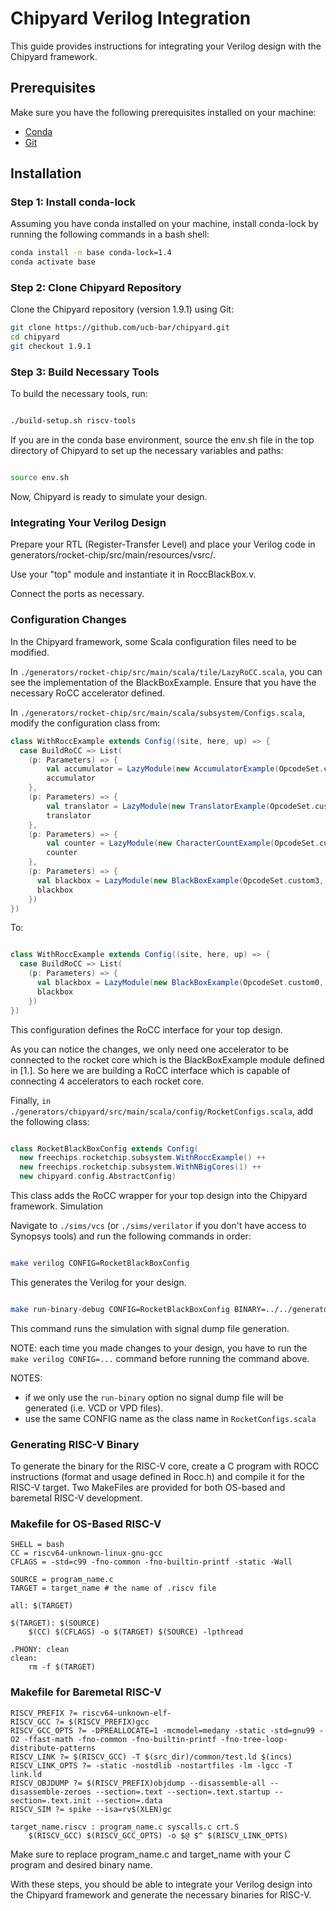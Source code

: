 # Chipyard Verilog Integration

This guide provides instructions for integrating your Verilog design with the Chipyard framework.

## Prerequisites

Make sure you have the following prerequisites installed on your machine:

- [Conda](https://docs.conda.io/en/latest/)
- [Git](https://git-scm.com/)

## Installation

### Step 1: Install conda-lock

Assuming you have conda installed on your machine, install conda-lock by running the following commands in a bash shell:

```bash
conda install -n base conda-lock=1.4
conda activate base
```

### Step 2: Clone Chipyard Repository

Clone the Chipyard repository (version 1.9.1) using Git:

```bash
git clone https://github.com/ucb-bar/chipyard.git
cd chipyard
git checkout 1.9.1
```
### Step 3: Build Necessary Tools

To build the necessary tools, run:

```bash

./build-setup.sh riscv-tools
```
If you are in the conda base environment, source the env.sh file in the top directory of Chipyard to set up the necessary variables and paths:

```bash

source env.sh
```
Now, Chipyard is ready to simulate your design.

### Integrating Your Verilog Design

 Prepare your RTL (Register-Transfer Level) and place your Verilog code in generators/rocket-chip/src/main/resources/vsrc/.

 Use your "top" module and instantiate it in RoccBlackBox.v.

 Connect the ports as necessary.

### Configuration Changes

In the Chipyard framework, some Scala configuration files need to be modified.

 In `./generators/rocket-chip/src/main/scala/tile/LazyRoCC.scala`, you can see the implementation of the BlackBoxExample. Ensure that you have the necessary RoCC accelerator defined.

 In `./generators/rocket-chip/src/main/scala/subsystem/Configs.scala`, modify the configuration class from:

```scala
class WithRoccExample extends Config((site, here, up) => {
  case BuildRoCC => List(
    (p: Parameters) => {
        val accumulator = LazyModule(new AccumulatorExample(OpcodeSet.custom0, n = 4)(p))
        accumulator
    },
    (p: Parameters) => {
        val translator = LazyModule(new TranslatorExample(OpcodeSet.custom1)(p))
        translator
    },
    (p: Parameters) => {
        val counter = LazyModule(new CharacterCountExample(OpcodeSet.custom2)(p))
        counter
    },
    (p: Parameters) => {
      val blackbox = LazyModule(new BlackBoxExample(OpcodeSet.custom3, "RoccBlackBox")(p))
      blackbox
    })
})
```

To:

```scala

class WithRoccExample extends Config((site, here, up) => {
  case BuildRoCC => List(
    (p: Parameters) => {
      val blackbox = LazyModule(new BlackBoxExample(OpcodeSet.custom0, "RoccBlackBox")(p))
      blackbox
    })
})
```
This configuration defines the RoCC interface for your top design.

As you can notice the changes, we only need one accelerator to be connected to the rocket core which is the BlackBoxExample module defined in [1.]. So here we are building a RoCC interface which is capable of connecting 4 accelerators to each rocket core.

 Finally, `in ./generators/chipyard/src/main/scala/config/RocketConfigs.scala`, add the following class:

```scala

class RocketBlackBoxConfig extends Config(                         
  new freechips.rocketchip.subsystem.WithRoccExample() ++
  new freechips.rocketchip.subsystem.WithNBigCores(1) ++
  new chipyard.config.AbstractConfig)
```
This class adds the RoCC wrapper for your top design into the Chipyard framework.
Simulation

Navigate to `./sims/vcs` (or `./sims/verilator` if you don't have access to Synopsys tools) and run the following commands in order:

```bash

make verilog CONFIG=RocketBlackBoxConfig
```
This generates the Verilog for your design.

```bash

make run-binary-debug CONFIG=RocketBlackBoxConfig BINARY=../../generators/rocket-chip/software/design.riscv USE_VPD=1
```
This command runs the simulation with signal dump file generation.

NOTE: each time you made changes to your design, you have to run the `make verilog CONFIG=...` command before running the command above. 

NOTES: 
* if we only use the `run-binary` option no signal dump file will be generated (i.e. VCD or VPD files).
* use the same CONFIG name as the class name in `RocketConfigs.scala`

### Generating RISC-V Binary

To generate the binary for the RISC-V core, create a C program with ROCC instructions (format and usage defined in Rocc.h) and compile it for the RISC-V target. Two MakeFiles are provided for both OS-based and baremetal RISC-V development.



### Makefile for OS-Based RISC-V
```make
SHELL = bash
CC = riscv64-unknown-linux-gnu-gcc
CFLAGS = -std=c99 -fno-common -fno-builtin-printf -static -Wall

SOURCE = program_name.c
TARGET = target_name # the name of .riscv file

all: $(TARGET)

$(TARGET): $(SOURCE)
	$(CC) $(CFLAGS) -o $(TARGET) $(SOURCE) -lpthread

.PHONY: clean
clean:
	rm -f $(TARGET)
```

### Makefile for Baremetal RISC-V


```make
RISCV_PREFIX ?= riscv64-unknown-elf-
RISCV_GCC ?= $(RISCV_PREFIX)gcc
RISCV_GCC_OPTS ?= -DPREALLOCATE=1 -mcmodel=medany -static -std=gnu99 -O2 -ffast-math -fno-common -fno-builtin-printf -fno-tree-loop-distribute-patterns
RISCV_LINK ?= $(RISCV_GCC) -T $(src_dir)/common/test.ld $(incs)
RISCV_LINK_OPTS ?= -static -nostdlib -nostartfiles -lm -lgcc -T link.ld
RISCV_OBJDUMP ?= $(RISCV_PREFIX)objdump --disassemble-all --disassemble-zeroes --section=.text --section=.text.startup --section=.text.init --section=.data
RISCV_SIM ?= spike --isa=rv$(XLEN)gc

target_name.riscv : program_name.c syscalls.c crt.S
	$(RISCV_GCC) $(RISCV_GCC_OPTS) -o $@ $^ $(RISCV_LINK_OPTS)
```

Make sure to replace program_name.c and target_name with your C program and desired binary name.

With these steps, you should be able to integrate your Verilog design into the Chipyard framework and generate the necessary binaries for RISC-V.
